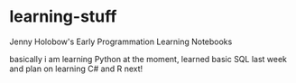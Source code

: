 # learning-stuff
Jenny Holobow's Early Programmation Learning Notebooks

basically i am learning Python at the moment, learned basic SQL last week and plan on learning C# and R next! 
